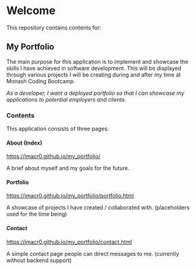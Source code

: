 # Welcome

This repository contains contents for:

## My Portfolio

The main purpose for this application is to implement and showcase the skills I have achieved in software development. This will be displayed through various projects I will be creating during and after my time at Monash Coding Bootcamp.

*As a developer, I want a deployed portfolio so that I can showcase my applications to potential employers and clients.*

### Contents

This application consists of three pages:

#### About (Index)

https://jmacr0.github.io/my_portfolio/

A brief about myself and my goals for the future.

#### Portfolio

https://jmacr0.github.io/my_portfolio/portfolio.html

A showcase of projects I have created / collaborated with. (placeholders used for the time being)

#### Contact

https://jmacr0.github.io/my_portfolio/contact.html

A simple contact page people can direct messages to me. (currently without backend support)